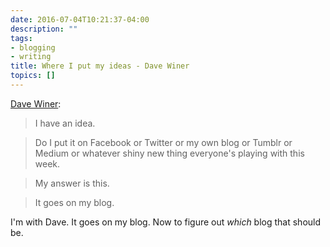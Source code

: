 ```yaml
---
date: 2016-07-04T10:21:37-04:00
description: ""
tags:
- blogging
- writing
title: Where I put my ideas - Dave Winer
topics: []
---
```


[Dave Winer](http://scripting.com/2016/07/02/1345.html):

> I have an idea. 

> Do I put it on Facebook or Twitter or my own blog or Tumblr or Medium or
> whatever shiny new thing everyone's playing with this week.

> My answer is this.

> It goes on my blog.

I'm with Dave. It goes on my blog. Now to figure out _which_ blog that should
be.
